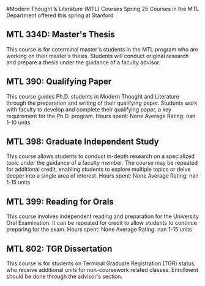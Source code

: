 #Modern Thought & Literature (MTL) Courses Spring 25
Courses in the MTL Department offered this spring at Stanford
## MTL 334D: Master's Thesis
This course is for coterminal master's students in the MTL program who are working on their master's thesis. Students will conduct original research and prepare a thesis under the guidance of a faculty advisor.
## MTL 390: Qualifying Paper
This course guides Ph.D. students in Modern Thought and Literature through the preparation and writing of their qualifying paper. Students work with faculty to develop and complete their qualifying paper, a key requirement for the Ph.D. program.
Hours spent: None
Average Rating: nan
1-10 units
## MTL 398: Graduate Independent Study
This course allows students to conduct in-depth research on a specialized topic under the guidance of a faculty member. The course may be repeated for additional credit, enabling students to explore multiple topics or delve deeper into a single area of interest.
Hours spent: None
Average Rating: nan
1-15 units
## MTL 399: Reading for Orals
This course involves independent reading and preparation for the University Oral Examination. It can be repeated for credit to allow students to continue preparing for the exam.
Hours spent: None
Average Rating: nan
1-15 units
## MTL 802: TGR Dissertation
This course is for students on Terminal Graduate Registration (TGR) status, who receive additional units for non-coursework related classes. Enrollment should be done through the advisor's section.